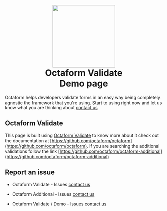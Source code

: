 <h1 align="center">
  <div align="center">
    <img src="https://avatars2.githubusercontent.com/u/37938941?s=400&u=b7a61cbf6b9686cb78d50258213b256159dbb7af&v=4" height="200" width="200"/>
  </div>
  <div align="center">
    Octaform Validate
    <br />Demo page
  </div>
</h1>

Octaform helps developers validate forms in an easy way being completely agnostic the framework that you're using. Start to using right now and let us know what you are thinking about [contact us](https://github.com/octaform/octaform/issues)

## Octaform Validate
This page is built using [Octaform Validate](https://github.com/octaform/octaform) to know more about it check out the documentation at [https://github.com/octaform/octaform](https://github.com/octaform/octaform). If you are searching the additional validations follow the link [https://github.com/octaform/octaform-additional](https://github.com/octaform/octaform-additional)

## Report an issue
- Octaform Validate - Issues [contact us](https://github.com/octaform/octaform/issues)

- Octaform Additional - Issues [contact us](https://github.com/octaform/octaform-additional/issues)

- Octaform Validate / Demo - Issues [contact us](https://github.com/octaform/demo/issues)
